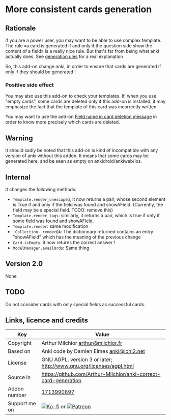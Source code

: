 # More consistent cards generation
## Rationale
If you are a power user, you may want to be able to use complex
template. The rule «a card is generated if and only if the question
side show the content of a field» is a really nice rule. But that's
far from being what anki actually does. See [generation
ules](https://github.com/Arthur-Milchior/anki/blob/master/documentation/templates_generation_rules.md)
for a real explanation

So, this add-on change anki, in order to ensure that cards are
generated if only if they should be generated !


### Positive side effect
You may also use this add-on to check your templates. If, when you use
"empty cards", some cards are deleted only if this add-on is
installed, it may emphasize the fact that the template of this card
was incorrectly written.

You may want to use the add-on [Field name in card deletion
message](https://ankiweb.net/shared/info/25425599) in order to know
more precisely which cards are deleted.

## Warning
It should sadly be noted that this add-on is kind of incompatible with
any version of anki without this addon. It means that some cards may
be generated here, and be seen as empty on ankidroid/ankiweb/ios.


## Internal
It changes the following methods:
* `Template.render_unescaped`, it now returns a pair, whose second
  element is True if and only if the field was found and
  showAField. (Currently, the field may be a special field. TODO: remove this)
* `Template.render_tags`: similarly, it returns a pair, which is
  true if only if some field was found and showAField.
* `Template.render`: same modification
* `_Collection._renderQA`: The dictionnary returned contains an
  entry "showAField" which has the meaning of the previous change
* `Card.isEmpty`: it now returns the correct answer !
* `ModelManager.availOrds`: Same thing

## Version 2.0
None
## TODO
Do not consider cards with only special fields as successful cards.

## Links, licence and credits

Key         |Value
------------|-------------------------------------------------------------------
Copyright   |Arthur Milchior <arthur@milchior.fr>
Based on    |Anki code by Damien Elmes <anki@ichi2.net>
License     |GNU AGPL, version 3 or later; http://www.gnu.org/licenses/agpl.html
Source in   | https://github.com/Arthur-Milchior/anki-correct-card-generation
Addon number| [1713990897](https://ankiweb.net/shared/info/1713990897)
Support me on| [![Ko-fi](https://ko-fi.com/img/Kofi_Logo_Blue.svg)](Ko-fi.com/arthurmilchior) or [![Patreon](http://www.milchior.fr/patreon.png)](https://www.patreon.com/bePatron?u=146206)
